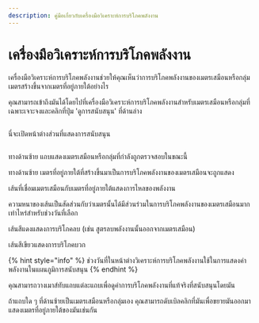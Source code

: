 ```yaml
---
description: คู่มือเกี่ยวกับเครื่องมือวิเคราะห์การบริโภคพลังงาน
---
```


# เครื่องมือวิเคราะห์การบริโภคพลังงาน

เครื่องมือวิเคราะห์การบริโภคพลังงานช่วยให้คุณเห็นว่าการบริโภคพลังงานของเมตรเสมือนหรือกลุ่มเมตรสร้างขึ้นจากเมตรที่อยู่ภายใต้อย่างไร

คุณสามารถเข้าถึงมันได้โดยไปที่เครื่องมือวิเคราะห์การบริโภคพลังงานสำหรับเมตรเสมือนหรือกลุ่มที่เฉพาะเจาะจงและคลิกที่ปุ่ม 'ดูการสนับสนุน' ที่ด้านล่าง

<figure><img src="../.gitbook/assets/image (1).png" alt=""><figcaption></figcaption></figure>

นี่จะเปิดหน้าต่างส่วนที่แสดงการสนับสนุน

<figure><img src="../.gitbook/assets/Screenshot 2025-01-30 at 17.30.19.png" alt=""><figcaption></figcaption></figure>

ทางด้านซ้าย แถบแสดงเมตรเสมือนหรือกลุ่มที่กำลังถูกตรวจสอบในขณะนี้

ทางด้านซ้าย เมตรที่อยู่ภายใต้ที่สร้างขึ้นมาเป็นการบริโภคพลังงานของเมตรเสมือนจะถูกแสดง

เส้นที่เชื่อมเมตรเสมือนกับเมตรที่อยู่ภายใต้แสดงการไหลของพลังงาน

ความหนาของเส้นเป็นสัดส่วนกับว่าเมตรนั้นได้มีส่วนร่วมในการบริโภคพลังงานของเมตรเสมือนมากเท่าไหร่สำหรับช่วงวันที่เลือก

เส้นสีแดงแสดงการบริโภคลบ (เช่น สูตรลบพลังงานนั้นออกจากเมตรเสมือน)

เส้นสีเขียวแสดงการบริโภคบวก

{% hint style="info" %}
ช่วงวันที่ในหน้าต่างวิเคราะห์การบริโภคพลังงานใช้ในการแสดงค่าพลังงานในแผนภูมิการสนับสนุน
{% endhint %}

คุณสามารถวางเมาส์ทับแถบแต่ละแถบเพื่อดูค่าการบริโภคพลังงานที่แท้จริงที่สนับสนุนโดยมัน

ถ้าแถบใด ๆ ที่ด้านซ้ายเป็นเมตรเสมือนหรือกลุ่มเอง คุณสามารถดับเบิลคลิกที่มันเพื่อขยายมันออกมาแสดงเมตรที่อยู่ภายใต้ของมันเช่นกัน